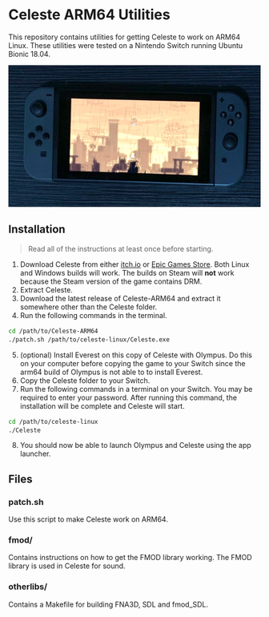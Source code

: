 # Celeste ARM64 Utilities

This repository contains utilities for getting Celeste to work on ARM64 Linux. These utilities were tested on a Nintendo Switch running Ubuntu Bionic 18.04.

![Photo of Glyph running on the Nintendo Switch](photo.png)

## Installation

> Read all of the instructions at least once before starting.

1. Download Celeste from either [itch.io](https://mattmakesgames.itch.io/celeste) or [Epic Games Store](https://www.epicgames.com/store/en-US/p/celeste). Both Linux and Windows builds will work. The builds on Steam will **not** work because the Steam version of the game contains DRM.
2. Extract Celeste.
3. Download the latest release of Celeste-ARM64 and extract it somewhere other than the Celeste folder.
4. Run the following commands in the terminal.
```bash
cd /path/to/Celeste-ARM64
./patch.sh /path/to/celeste-linux/Celeste.exe
```
5. \(optional\) Install Everest on this copy of Celeste with Olympus. Do this on your computer before copying the game to your Switch since the arm64 build of Olympus is not able to to install Everest.
6. Copy the Celeste folder to your Switch.
7. Run the following commands in a terminal on your Switch. You may be required to enter your password. After running this command, the installation will be complete and Celeste will start.
```bash
cd /path/to/celeste-linux
./Celeste
```
8. You should now be able to launch Olympus and Celeste using the app launcher.

## Files

### patch.sh

Use this script to make Celeste work on ARM64.

### fmod/

Contains instructions on how to get the FMOD library working. The FMOD library is used in Celeste for sound.

### otherlibs/

Contains a Makefile for building FNA3D, SDL and fmod_SDL.
